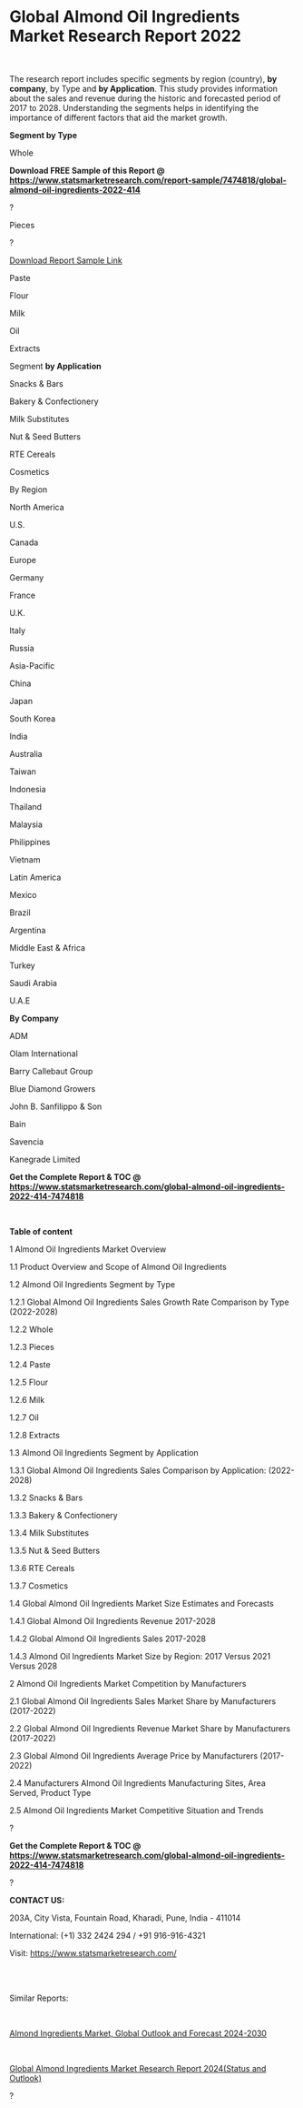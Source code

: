 <h1>Global Almond Oil Ingredients Market Research Report 2022</h1><br/><p>The research report includes specific segments by region (country), <strong>by company</strong>, by Type and <strong>by Application</strong>. This study provides information about the sales and revenue during the historic and forecasted period of 2017 to 2028. Understanding the segments helps in identifying the importance of different factors that aid the market growth.</p>
 
 
 
 <p><strong>Segment by Type</strong></p>
 
 
 
 <p>Whole</p>
 
 
 
 <div><b>Download FREE Sample of this Report @ <a href="https://www.statsmarketresearch.com/download-free-sample/7474818/global-almond-oil-ingredients-2022-414">https://www.statsmarketresearch.com/report-sample/7474818/global-almond-oil-ingredients-2022-414</a></b></div>
 
 
 
 <p>? </p>
 
 
 
 <p>Pieces</p>
 
 
 
 <p>? </p>
 
 
 
 <p><a href="https://www.statsmarketresearch.com/download-free-sample/7474818/global-almond-oil-ingredients-2022-414">Download Report Sample Link</a></p>
 
 
 
 <p>Paste</p>
 
 
 
 <p>Flour</p>
 
 
 
 <p>Milk</p>
 
 
 
 <p>Oil</p>
 
 
 
 <p>Extracts</p>
 
 
 
 <p>Segment <strong>by Application</strong></p>
 
 
 
 <p>Snacks & Bars</p>
 
 
 
 <p>Bakery & Confectionery</p>
 
 
 
 <p>Milk Substitutes</p>
 
 
 
 <p>Nut & Seed Butters</p>
 
 
 
 <p>RTE Cereals</p>
 
 
 
 <p>Cosmetics</p>
 
 
 
 <p>By Region</p>
 
 
 
 <p>North America</p>
 
 
 
 <p>U.S.</p>
 
 
 
 <p>Canada</p>
 
 
 
 <p>Europe</p>
 
 
 
 <p>Germany</p>
 
 
 
 <p>France</p>
 
 
 
 <p>U.K.</p>
 
 
 
 <p>Italy</p>
 
 
 
 <p>Russia</p>
 
 
 
 <p>Asia-Pacific</p>
 
 
 
 <p>China</p>
 
 
 
 <p>Japan</p>
 
 
 
 <p>South Korea</p>
 
 
 
 <p>India</p>
 
 
 
 <p>Australia</p>
 
 
 
 <p>Taiwan</p>
 
 
 
 <p>Indonesia</p>
 
 
 
 <p>Thailand</p>
 
 
 
 <p>Malaysia</p>
 
 
 
 <p>Philippines</p>
 
 
 
 <p>Vietnam</p>
 
 
 
 <p>Latin America</p>
 
 
 
 <p>Mexico</p>
 
 
 
 <p>Brazil</p>
 
 
 
 <p>Argentina</p>
 
 
 
 <p>Middle East & Africa</p>
 
 
 
 <p>Turkey</p>
 
 
 
 <p>Saudi Arabia</p>
 
 
 
 <p>U.A.E</p>
 
 
 
 <p><strong>By Company</strong></p>
 
 
 
 <p>ADM</p>
 
 
 
 <p>Olam International</p>
 
 
 
 <p>Barry Callebaut Group</p>
 
 
 
 <p>Blue Diamond Growers</p>
 
 
 
 <p>John B. Sanfilippo & Son</p>
 
 
 
 <p>Bain</p>
 
 
 
 <p>Savencia</p>
 
 
 
 <p>Kanegrade Limited</p>
 
 
 
 <div><b>Get the Complete Report & TOC @ <a href="https://www.statsmarketresearch.com/global-almond-oil-ingredients-2022-414-7474818">https://www.statsmarketresearch.com/global-almond-oil-ingredients-2022-414-7474818</a></b></div>
 
 
 
 <p><br />
 
 <b>Table of content</b></p>
 
 
 
 <p>1 Almond Oil Ingredients Market Overview<br />
 
 1.1 Product Overview and Scope of Almond Oil Ingredients<br />
 
 1.2 Almond Oil Ingredients Segment by Type<br />
 
 1.2.1 Global Almond Oil Ingredients Sales Growth Rate Comparison by Type (2022-2028)<br />
 
 1.2.2 Whole<br />
 
 1.2.3 Pieces<br />
 
 1.2.4 Paste<br />
 
 1.2.5 Flour<br />
 
 1.2.6 Milk<br />
 
 1.2.7 Oil<br />
 
 1.2.8 Extracts<br />
 
 1.3 Almond Oil Ingredients Segment by Application<br />
 
 1.3.1 Global Almond Oil Ingredients Sales Comparison by Application: (2022-2028)<br />
 
 1.3.2 Snacks & Bars<br />
 
 1.3.3 Bakery & Confectionery<br />
 
 1.3.4 Milk Substitutes<br />
 
 1.3.5 Nut & Seed Butters<br />
 
 1.3.6 RTE Cereals<br />
 
 1.3.7 Cosmetics<br />
 
 1.4 Global Almond Oil Ingredients Market Size Estimates and Forecasts<br />
 
 1.4.1 Global Almond Oil Ingredients Revenue 2017-2028<br />
 
 1.4.2 Global Almond Oil Ingredients Sales 2017-2028<br />
 
 1.4.3 Almond Oil Ingredients Market Size by Region: 2017 Versus 2021 Versus 2028<br />
 
 2 Almond Oil Ingredients Market Competition by Manufacturers<br />
 
 2.1 Global Almond Oil Ingredients Sales Market Share by Manufacturers (2017-2022)<br />
 
 2.2 Global Almond Oil Ingredients Revenue Market Share by Manufacturers (2017-2022)<br />
 
 2.3 Global Almond Oil Ingredients Average Price by Manufacturers (2017-2022)<br />
 
 2.4 Manufacturers Almond Oil Ingredients Manufacturing Sites, Area Served, Product Type<br />
 
 2.5 Almond Oil Ingredients Market Competitive Situation and Trends<br />
 
 ? </p>
 
 
 
 <div><b>Get the Complete Report & TOC @ <a href="https://www.statsmarketresearch.com/global-almond-oil-ingredients-2022-414-7474818">https://www.statsmarketresearch.com/global-almond-oil-ingredients-2022-414-7474818</a></b></div>
 
 
 
 <p>? </p>
 
 
 
 <p><b>CONTACT US:</b><br />
 
 203A, City Vista, Fountain Road, Kharadi, Pune, India - 411014<br />
 
 International: (+1) 332 2424 294 / +91 916-916-4321<br />
 
 Visit: <a href="https://www.statsmarketresearch.com/">https://www.statsmarketresearch.com/</a><br />
 
 <br />
 
 <br />
 
 Similar Reports:<br />
 
 <br />
 
 <a href="https://www.statsmarketresearch.com/global-almond-ingredients-forecast-2024-2030-746-7922666">Almond Ingredients Market, Global Outlook and Forecast 2024-2030</a><br />
 
 <br />
 
 <a href="https://www.statsmarketresearch.com/global-almond-ingredients-2024-774-7907904">Global Almond Ingredients Market Research Report 2024(Status and Outlook)</a><br />
 
 ? </p>